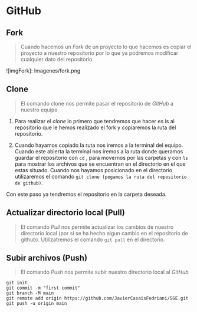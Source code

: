# GitHub
## Fork
> Cuando hacemos un *Fork* de un proyecto lo que hacemos es copiar el proyecto a nuestro repositorio por lo que ya podremos modificar cualquier dato del repositorio.

![imgFork]: Imagenes/fork.png

## Clone
> El comando clone nos permite pasar el repositorio de *GitHub* a nuestro equipo

1) Para realizar el *clone* lo primero que tendremos que hacer es is al repositorio que le hemos realizado el fork y copiaremos la ruta del repositorio.

[imgClone1]: github/Imagenes/fork.png

2) Cuando hayamos copiado la ruta nos iremos a la terminal del equipo. Cuando este abierta la terminal nos iremos a la ruta donde queramos guardar el repositorio con `cd` , para movernos por las carpetas y con `ls` para mostrar los archivos que se encuentran en el directorio en el que estas situado. Cuando nos hayamos posicionado en el directorio utilizaremos el comando `git clone (pegamos la ruta del repositorio de github)`.

[imgClone2]: Imagenes/clone2

Con este paso ya tendremos el repositorio en la carpeta deseada. 

## Actualizar directorio local (Pull)

> El comando *Pull* nos permite actualizar los cambios de nuestro directorio local (por si se ha hecho algun cambio en el repositorio de github). Utilizatremos el comando `git pull` en el directorio.

## Subir archivos (Push)

> El comando *Push* nos permite subir nuestro directorio local al *GitHub*
```
git init
git commit -m "first commit"
git branch -M main
git remote add origin https://github.com/JavierCasaisFedriani/SGE.git
git push -u origin main
```
